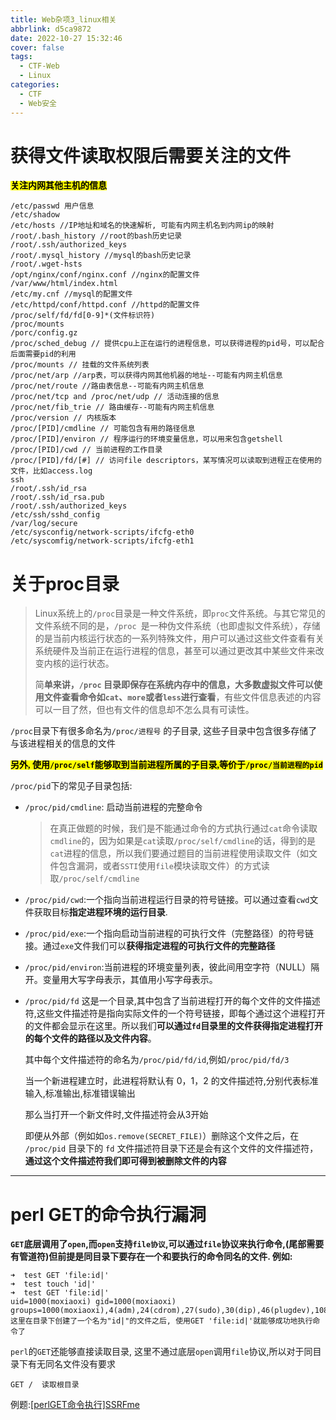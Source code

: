 ```yaml
---
title: Web杂项3_linux相关
abbrlink: d5ca9872
date: 2022-10-27 15:32:46
cover: false
tags:
  - CTF-Web
  - Linux
categories:
  - CTF
  - Web安全
---
```




# 获得文件读取权限后需要关注的文件

<span style='color:black;background:yellow;font-family:hei;font-weight:bold'>关注内网其他主机的信息</span>

```
/etc/passwd 用户信息
/etc/shadow
/etc/hosts //IP地址和域名的快速解析, 可能有内网主机名到内网ip的映射
/root/.bash_history //root的bash历史记录
/root/.ssh/authorized_keys
/root/.mysql_history //mysql的bash历史记录
/root/.wget-hsts
/opt/nginx/conf/nginx.conf //nginx的配置文件
/var/www/html/index.html
/etc/my.cnf //mysql的配置文件
/etc/httpd/conf/httpd.conf //httpd的配置文件
/proc/self/fd/fd[0-9]*(文件标识符)
/proc/mounts
/porc/config.gz
/proc/sched_debug // 提供cpu上正在运行的进程信息，可以获得进程的pid号，可以配合后面需要pid的利用
/proc/mounts // 挂载的文件系统列表
/proc/net/arp //arp表，可以获得内网其他机器的地址--可能有内网主机信息
/proc/net/route //路由表信息--可能有内网主机信息
/proc/net/tcp and /proc/net/udp // 活动连接的信息
/proc/net/fib_trie // 路由缓存--可能有内网主机信息
/proc/version // 内核版本
/proc/[PID]/cmdline // 可能包含有用的路径信息
/proc/[PID]/environ // 程序运行的环境变量信息，可以用来包含getshell
/proc/[PID]/cwd // 当前进程的工作目录
/proc/[PID]/fd/[#] // 访问file descriptors，某写情况可以读取到进程正在使用的文件，比如access.log
ssh
/root/.ssh/id_rsa
/root/.ssh/id_rsa.pub
/root/.ssh/authorized_keys
/etc/ssh/sshd_config
/var/log/secure
/etc/sysconfig/network-scripts/ifcfg-eth0
/etc/syscomfig/network-scripts/ifcfg-eth1
```



# 关于proc目录

>Linux系统上的`/proc`目录是一种文件系统，即`proc`文件系统。与其它常见的文件系统不同的是，`/proc `是一种伪文件系统（也即虚拟文件系统），存储的是当前内核运行状态的一系列特殊文件，用户可以通过这些文件查看有关系统硬件及当前正在运行进程的信息，甚至可以通过更改其中某些文件来改变内核的运行状态。
>
>简**单来讲，`/proc` 目录即保存在系统内存中的信息，大多数虚拟文件可以使用文件查看命令如`cat`、`more`或者`less`进行查看**，有些文件信息表述的内容可以一目了然，但也有文件的信息却不怎么具有可读性。



`/proc`目录下有很多命名为`/proc/进程号` 的子目录, 这些子目录中包含很多存储了与该进程相关的信息的文件

<span style='color:black;background:yellow;font-family:hei;font-weight:bold'>另外, 使用`/proc/self`能够取到当前进程所属的子目录,等价于`/proc/当前进程的pid`</span>

`/proc/pid`下的常见子目录包括:

- `/proc/pid/cmdline`: 启动当前进程的完整命令

  >在真正做题的时候，我们是不能通过命令的方式执行通过`cat`命令读取`cmdline`的，因为如果是`cat`读取`/proc/self/cmdline`的话，得到的是`cat`进程的信息，所以我们要通过题目的当前进程使用读取文件（如文件包含漏洞，或者`SSTI`使用`file`模块读取文件）的方式读取`/proc/self/cmdline`

- `/proc/pid/cwd`:一个指向当前进程运行目录的符号链接。可以通过查看`cwd`文件获取目标**指定进程环境的运行目录**.

- `/proc/pid/exe`:一个指向启动当前进程的可执行文件（完整路径）的符号链接。通过`exe`文件我们可以**获得指定进程的可执行文件的完整路径**

- `/proc/pid/environ`:当前进程的环境变量列表，彼此间用空字符（NULL）隔开。变量用大写字母表示，其值用小写字母表示。

- `/proc/pid/fd` 这是一个目录,其中包含了当前进程打开的每个文件的文件描述符,这些文件描述符是指向实际文件的一个符号链接，即每个通过这个进程打开的文件都会显示在这里。所以我们**可以通过`fd`目录里的文件获得指定进程打开的每个文件的路径以及文件内容**。

  其中每个文件描述符的命名为`/proc/pid/fd/id`,例如`/proc/pid/fd/3`

  当一个新进程建立时，此进程将默认有 0，1，2 的文件描述符,分别代表标准输入,标准输出,标准错误输出

  那么当打开一个新文件时,文件描述符会从3开始

  即便从外部（例如如`os.remove(SECRET_FILE)`）删除这个文件之后，在 `/proc/pid` 目录下的 `fd` 文件描述符目录下还是会有这个文件的文件描述符，**通过这个文件描述符我们即可得到被删除文件的内容**

***

# perl GET的命令执行漏洞



**`GET`底层调用了`open`,而`open`支持`file协议`,可以通过`file`协议来执行命令,(尾部需要有管道符)但前提是同目录下要存在一个和要执行的命令同名的文件. 例如:**

```
➜  test GET 'file:id|'
➜  test touch 'id|'
➜  test GET 'file:id|'
uid=1000(moxiaoxi) gid=1000(moxiaoxi) groups=1000(moxiaoxi),4(adm),24(cdrom),27(sudo),30(dip),46(plugdev),108(lpadmin),124(sambashare)
这里在目录下创建了一个名为"id|"的文件之后, 使用GET 'file:id|'就能够成功地执行命令了
```

`perl`的`GET`还能够直接读取目录, 这里不通过底层`open`调用`file`协议,所以对于同目录下有无同名文件没有要求

```
GET /  读取根目录
```



例题:[[perlGET命令执行]SSRFme](383bfb1c.html)













